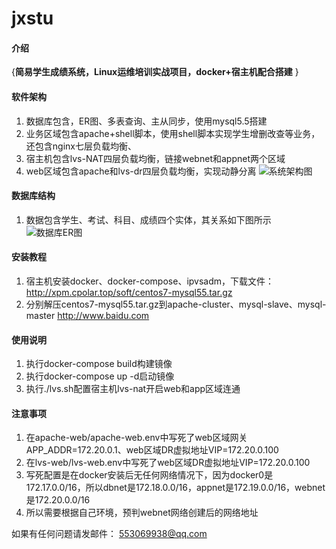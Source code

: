 # jxstu

#### 介绍
{**简易学生成绩系统，Linux运维培训实战项目，docker+宿主机配合搭建**
}

#### 软件架构
1.  数据库包含，ER图、多表查询、主从同步，使用mysql5.5搭建
2.  业务区域包含apache+shell脚本，使用shell脚本实现学生增删改查等业务，还包含nginx七层负载均衡、
3.  宿主机包含lvs-NAT四层负载均衡，链接webnet和appnet两个区域
4.  web区域包含apache和lvs-dr四层负载均衡，实现动静分离
![系统架构图](https://images.gitee.com/uploads/images/2021/1015/104531_fe46cdaa_4897809.png "屏幕截图.png")

#### 数据库结构
1.  数据包含学生、考试、科目、成绩四个实体，其关系如下图所示
![数据库ER图](https://images.gitee.com/uploads/images/2021/1015/105755_62152acb_4897809.png "屏幕截图.png")

#### 安装教程

1.  宿主机安装docker、docker-compose、ipvsadm，下载文件：http://xpm.cpolar.top/soft/centos7-mysql55.tar.gz
2.  分别解压centos7-mysql55.tar.gz到apache-cluster、mysql-slave、mysql-master  http://www.baidu.com

#### 使用说明

1.  执行docker-compose build构建镜像
2.  执行docker-compose up -d启动镜像 
3.  执行./lvs.sh配置宿主机lvs-nat开启web和app区域连通

#### 注意事项

1.  在apache-web/apache-web.env中写死了web区域网关APP_ADDR=172.20.0.1、web区域DR虚拟地址VIP=172.20.0.100
2.  在lvs-web/lvs-web.env中写死了web区域DR虚拟地址VIP=172.20.0.100
3.  写死配置是在docker安装后无任何网络情况下，因为docker0是172.17.0.0/16，所以dbnet是172.18.0.0/16，appnet是172.19.0.0/16，webnet是172.20.0.0/16
4.  所以需要根据自己环境，预判webnet网络创建后的网络地址

如果有任何问题请发邮件： 553069938@qq.com

